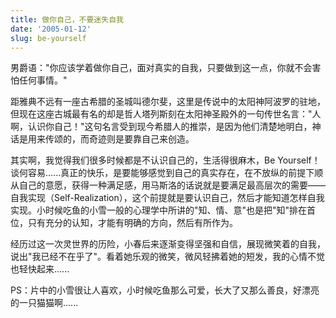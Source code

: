 ```yaml
---
title: 做你自己，不要迷失自我
date: '2005-01-12'
slug: be-yourself
---
```


男爵语："你应该学着做你自己，面对真实的自我，只要做到这一点，你就不会害怕任何事情。"

距雅典不远有一座古希腊的圣城叫德尔斐，这里是传说中的太阳神阿波罗的驻地，但现在这座古城最有名的却是哲人塔列斯刻在太阳神圣殿外的一句传世名言："人啊，认识你自己！"这句名言受到现今希腊人的推崇，是因为他们清楚地明白，神话是用来传颂的，而奇迹则是要靠自己来创造。

其实啊，我觉得我们很多时候都是不认识自己的，生活得很麻木，Be Yourself！谈何容易......真正的快乐，是要能够感觉到自己的真实存在，在不放纵的前提下顺从自己的意愿，获得一种满足感，用马斯洛的话说就是要满足最高层次的需要——自我实现（Self-Realization），这个前提就是要认识自己，然后才能知道怎样自我实现。小时候吃鱼的小雪一般的心理学中所讲的"知、情、意"也是把"知"排在首位，只有充分的认知，才能有明确的方向，然后有所作为。

经历过这一次灵世界的历险，小春后来逐渐变得坚强和自信，展现微笑着的自我，说出"我已经不在乎了"。看着她乐观的微笑，微风轻拂着她的短发，我的心情不觉也轻快起来......

<!--
![](http://comic.qq.com/images/comic/2004/10/20/pt17/21.jpg)
-->

PS：片中的小雪很让人喜欢，小时候吃鱼那么可爱，长大了又那么善良，好漂亮的一只猫猫啊......
